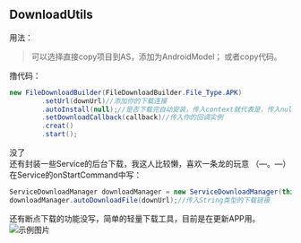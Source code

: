 ﻿## DownloadUtils
用法：
>可以选择直接copy项目到AS，添加为AndroidModel；
>或者copy代码。

撸代码：
```java
new FileDownloadBuilder(FileDownloadBuilder.File_Type.APK)
		.setUrl(downUrl)//添加你的下载连接
		.autoInstall(null);//是否下载完自动安装，传入context就代表是，传入null就代表否
		.setDownloadCallback(callback)//传入你的回调实例
		.creat()
		.start();
```
没了  
还有封装一些Service的后台下载，我这人比较懒，喜欢一条龙的玩意 （—。—）
在Service的onStartCommand中写：
```java
ServiceDownloadManager downloadManager = new ServiceDownloadManager(this);//this就是Service。。。
downloadManager.autoDownloadFile(downUrl);//传入String类型的下载链接
```
还有断点下载的功能没写，简单的轻量下载工具，目前是在更新APP用。
![示例图片](https://github.com/Craiggg/DownloadUtils/blob/master/myTest00.gif)
